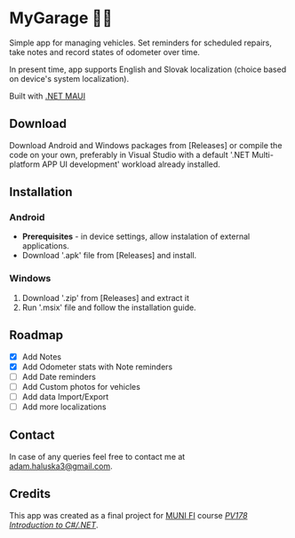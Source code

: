 # MyGarage 🏡🚙 
Simple app for managing vehicles. Set reminders for scheduled repairs, take notes and record states of odometer over time. 

In present time, app supports English and Slovak localization (choice based on device's system localization).

Built with [.NET MAUI](https://github.com/dotnet/maui)

## Download
Download Android and Windows packages from [Releases] or compile the code on your own, preferably in Visual Studio with a default '.NET Multi-platform APP UI development' workload already installed.

## Installation
### Android
- __Prerequisites__ - in device settings, allow instalation of external applications.
- Download '.apk' file from [Releases] and install.
### Windows
1. Download '.zip' from [Releases] and extract it
2. Run '.msix' file and follow the installation guide.

## Roadmap
- [x] Add Notes
- [x] Add Odometer stats with Note reminders
- [ ] Add Date reminders
- [ ] Add Custom photos for vehicles
- [ ] Add data Import/Export
- [ ] Add more localizations

## Contact
In case of any queries feel free to contact me at [adam.haluska3@gmail.com](mailto:adam.haluska3@gmail.com).

## Credits
This app was created as a final project for [MUNI FI](https://www.fi.muni.cz/index.html.en) course [_PV178 Introduction to C#/.NET_](https://is.muni.cz/predmet/fi/jaro2020/PV178?lang=en). 

